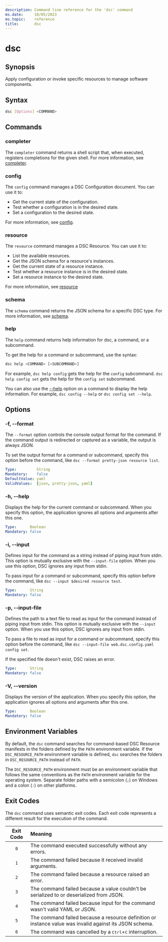 ```yaml
---
description: Command line reference for the 'dsc' command
ms.date:     10/05/2023
ms.topic:    reference
title:       dsc
---
```


# dsc

## Synopsis

Apply configuration or invoke specific resources to manage software components.

## Syntax

```sh
dsc [Options] <COMMAND>
```

## Commands

### completer

The `completer` command returns a shell script that, when executed, registers completions for the
given shell. For more information, see [completer][01].

### config

The `config` command manages a DSC Configuration document. You can use it to:

- Get the current state of the configuration.
- Test whether a configuration is in the desired state.
- Set a configuration to the desired state.

For more information, see [config][02].

### resource

The `resource` command manages a DSC Resource. You can use it to:

- List the available resources.
- Get the JSON schema for a resource's instances.
- Get the current state of a resource instance.
- Test whether a resource instance is in the desired state.
- Set a resource instance to the desired state.

For more information, see [resource][03]

### schema

The `schema` command returns the JSON schema for a specific DSC type. For more information, see
[schema][04].

### help

The `help` command returns help information for dsc, a command, or a subcommand.

To get the help for a command or subcommand, use the syntax:

```sh
dsc help <COMMAND> [<SUBCOMMAND>]
```

For example, `dsc help config` gets the help for the `config` subcommand. `dsc help config set`
gets the help for the `config set` subcommand.

You can also use the [--help](#-h---help) option on a command to display the help information. For
example, `dsc config --help` or `dsc config set --help`.

## Options

### -f, --format

The `--format` option controls the console output format for the command. If the command output is
redirected or captured as a variable, the output is always JSON.

To set the output format for a command or subcommand, specify this option before the command, like
`dsc --format pretty-json resource list`.

```yaml
Type:         String
Mandatory:    false
DefaultValue: yaml
ValidValues:  [json, pretty-json, yaml]
```

### -h, --help

Displays the help for the current command or subcommand. When you specify this option, the
application ignores all options and arguments after this one.

```yaml
Type:      Boolean
Mandatory: false
```

### -i, --input

Defines input for the command as a string instead of piping input from stdin. This option is
mutually exclusive with the `--input-file` option. When you use this option, DSC ignores any input
from stdin.

To pass input for a command or subcommand, specify this option before the command, like
`dsc --input $desired resource test`.

```yaml
Type:      String
Mandatory: false
```

### -p, --input-file

Defines the path to a text file to read as input for the command instead of piping input from
stdin. This option is mutually exclusive with the `--input` option. When you use this option, DSC
ignores any input from stdin.

To pass a file to read as input for a command or subcommand, specify this option before the
command, like `dsc --input-file web.dsc.config.yaml config set`.

If the specified file doesn't exist, DSC raises an error.

```yaml
Type:      String
Mandatory: false
```

### -V, --version

Displays the version of the application. When you specify this option, the application ignores all
options and arguments after this one.

```yaml
Type:      Boolean
Mandatory: false
```

## Environment Variables

By default, the `dsc` command searches for command-based DSC Resource manifests in the folders
defined by the `PATH` environment variable. If the `DSC_RESOURCE_PATH` environment variable is
defined, `dsc` searches the folders in `DSC_RESOURCE_PATH` instead of `PATH`.

The `DSC_RESOURCE_PATH` environment must be an environment variable that follows the same
conventions as the `PATH` environment variable for the operating system. Separate folder paths with
a semicolon (`;`) on Windows and a colon (`:`) on other platforms.

## Exit Codes

The `dsc` command uses semantic exit codes. Each exit code represents a different result for the
execution of the command.

| Exit Code |                                                 Meaning                                                 |
| :-------: | :------------------------------------------------------------------------------------------------------ |
|    `0`    | The command executed successfully without any errors.                                                   |
|    `1`    | The command failed because it received invalid arguments.                                               |
|    `2`    | The command failed because a resource raised an error.                                                  |
|    `3`    | The command failed because a value couldn't be serialized to or deserialized from JSON.                 |
|    `4`    | The command failed because input for the command wasn't valid YAML or JSON.                             |
|    `5`    | The command failed because a resource definition or instance value was invalid against its JSON schema. |
|    `6`    | The command was cancelled by a <kbd>Ctrl</kbd>+<kbd>C</kbd> interruption.                               |

[01]: completer/command.md
[02]: config/command.md
[03]: resource/command.md
[04]: schema/command.md
